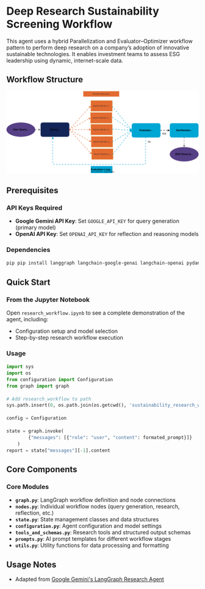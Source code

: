 # Deep Research Sustainability Screening Workflow
This agent uses a hybrid Parallelization and Evaluator–Optimizer workflow pattern to perform deep research on a company’s adoption of innovative sustainable technologies. It enables investment teams to assess ESG leadership using dynamic, internet-scale data.

## Workflow Structure
![sustainability screening workflow](../assets/svgs/sustainability_screening.drawio.svg)

## Prerequisites

### API Keys Required
- **Google Gemini API Key**: Set `GOOGLE_API_KEY` for query generation (primary model)
- **OpenAI API Key**: Set `OPENAI_API_KEY` for reflection and reasoning models

### Dependencies
```bash
pip pip install langgraph langchain-google-genai langchain-openai pydantic python-dotenv langchain-core google-genai 
```

## Quick Start

### From the Jupyter Notebook

Open `research_workflow.ipynb` to see a complete demonstration of the agent, including:
- Configuration setup and model selection
- Step-by-step research workflow execution

### Usage

```python
import sys
import os
from configuration import Configuration
from graph import graph

# Add research_workflow to path
sys.path.insert(0, os.path.join(os.getcwd(), 'sustainability_research_workflow'))

config = Configuration

state = graph.invoke(
        {"messages": [{"role": "user", "content": formated_prompt}]}
    )
report = state["messages"][-1].content
```

## Core Components

### Core Modules

- **`graph.py`**: LangGraph workflow definition and node connections
- **`nodes.py`**: Individual workflow nodes (query generation, research, reflection, etc.)
- **`state.py`**: State management classes and data structures
- **`configuration.py`**: Agent configuration and model settings
- **`tools_and_schemas.py`**: Research tools and structured output schemas
- **`prompts.py`**: AI prompt templates for different workflow stages
- **`utils.py`**: Utility functions for data processing and formatting


## Usage Notes

- Adapted from [Google Gemini's LangGraph Research Agent](https://github.com/google-gemini/gemini-fullstack-langgraph-quickstart)

